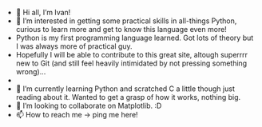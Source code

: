- 👋 Hi all, I’m Ivan!
- 👀 I’m interested in getting some practical skills in all-things Python, curious to learn more and get to know this language even more!
- Python is my first programming language learned. Got lots of theory but I was always more of practical guy.
- Hopefully I will be able to contribute to this great site, altough superrrr new to Git (and still feel heavily intimidated by not pressing something wrong)...
- 
- 🌱 I’m currently learning Python and scratched C a little though just reading about it. Wanted to get a grasp of how it works, nothing big.
- 💞️ I’m looking to collaborate on Matplotlib. :D
- 📫 How to reach me -> ping me here!

<!---
mimeosd/mimeosd is a ✨ special ✨ repository because its `README.md` (this file) appears on your GitHub profile.
You can click the Preview link to take a look at your changes.
--->
